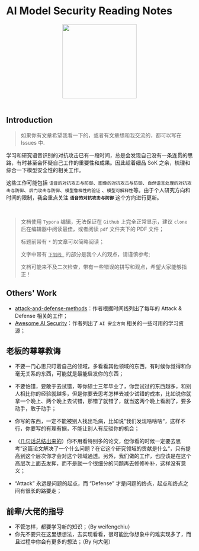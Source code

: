 # AI Model Security Reading Notes

<div align="center"><img src="pictures/840ad2d34eef686053fecac7eb743e1.jpg" height="200"/></div>

<br/>

## Introduction

> 如果你有文章希望我看一下的，或者有文章想和我交流的，都可以写在 Issues 中.

学习和研究语音识别的对抗攻击已有一段时间，总是会发现自己没有一条连贯的思路，有时甚至会怀疑自己工作的重要性和成果。因此趁着细品 SoK 之余，梳理和综合一下模型安全性的相关工作。

这些工作可能包括 `语音的对抗攻击与防御`、`图像的对抗攻击与防御`、`自然语言处理的对抗攻击与防御`、`后门攻击与防御`、`模型鲁棒性的验证` 、`模型可解释性`等。由于个人研究方向和时间的限制，我会重点关注 <b>`语音的对抗攻击与防御`</b> 这个方向进行更新。

<br/>

> 文档使用 `Typora` 编辑，无法保证在 `Github` 上完全正常显示，建议 `clone` 后在编辑器中阅读最佳，或者阅读 `pdf` 文件夹下的 PDF 文件；
>
> 标题前带有 `*` 的文章可以简略阅读；
>
> 文字中带有 <u>`下划线 `</u> 的部分是我个人的观点，请谨慎参考;
>
> 文档可能来不及二次检查，带有一些错误的拼写和观点，希望大家能够指正！



## Others' Work

- [attack-and-defense-methods](https://github.com/tao-bai/attack-and-defense-methods)：作者根据时间线列出了每年的 Attack & Defense 相关的工作；
- [Awesome AI Security](https://github.com/DeepSpaceHarbor/Awesome-AI-Security)：作者列出了 `AI 安全方向` 相关的一些可用的学习资源；



## 老板的尊尊教诲

- 不要一门心思只盯着自己的领域，多看看其他领域的东西，有时候你觉得和你毫无关系的东西，可能就是最能启发你的东西；

- 不要怕错，要敢于去试错，等你硕士三年毕业了，你尝试过的东西越多，和别人相比你的经验就越多，但是你要去思考怎样去减少试错的成本，比如说你就拿一个晚上、两个晚上去试错，那错了就错了，就当这两个晚上看剧了，要多动手，敢于动手；

- 你写的东西，一定不能被别人找出毛病，比如说”我们发现啥啥啥“，这样不行，你要写的有理有据，不能让别人有反驳你的机会；

- （<u>几句话总结出来的</u>）你不用看特别多的论文，但你看的时候一定要去思考”这篇论文解决了一个什么问题？在它这个研究领域的贡献是什么“，只有提高到这个层次你才会对这个领域通透。另外，我们做的工作，也应该是在这个高层次上面去发挥，而不是就一个很细分的问题再去修修补补，这样没有意义；

- “Attack” 永远是问题的起点，而 “Defense” 才是问题的终点，起点和终点之间有很长的路要走；

  

## 前辈/大佬的指导

- 不管怎样，都要学习新的知识；（By weifengchiu）
- 你先不要只在这里想想法，去实现看看，很可能比你想象中的难实现多了，而且过程中你会有更多的想法；（By 何大佬）